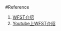 


#Reference

1. <a href="http://blog.csdn.net/l_b_yuan/article/details/50958047">WFST介绍</a>
2. <a href="https://www.youtube.com/watch?v=1aEinrlyp8w&index=1&list=PLxbPHSSMPBeicXAHVfyFvGfCywRCq39Mp">Youtube上WFST介绍</a>
